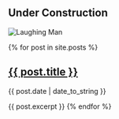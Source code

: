 ## Under Construction

![Laughing Man](https://i.imgur.com/sdLBre4.png)


{% for post in site.posts %}
  <a href="{{ post.url }}">
    <h2>{{ post.title }}</h2>
  </a>
  <p>{{ post.date | date_to_string }}</p>
  {{ post.excerpt }}
{% endfor %}